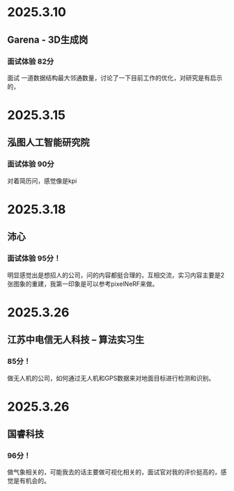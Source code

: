 # 2025.3.10
## Garena - 3D生成岗 
### 面试体验 82分
面试 一道数据结构最大邻通数量，讨论了一下目前工作的优化，对研究是有启示的，

# 2025.3.15
## 泓图人工智能研究院
### 面试体验 90分
对着简历问，感觉像是kpi

# 2025.3.18
## 沛心
### 面试体验 95分！
明显感觉出是想招人的公司，问的内容都挺合理的，互相交流，实习内容主要是2张图象的重建，我第一印象是可以参考pixelNeRF来做。

# 2025.3.26
## 江苏中电信无人科技 – 算法实习生
### 85分！
做无人机的公司，如何通过无人机和GPS数据来对地面目标进行检测和识别。

# 2025.3.26
## 国睿科技
### 96分！
做气象相关的，可能我去的话主要做可视化相关的，面试官对我的评价挺高的，感觉是有机会的。
